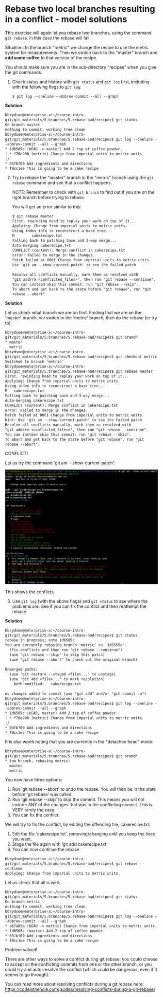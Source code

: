 # Rebase two local branches resulting in a conflict - model solutions  

This exercise will again let you rebase two branches, using the command `git rebase`. In this case the rebase will fail. 

Situation: In the branch "metric" we change the recipe to use the metric system for measurements. Then we switch back to the "master" branch and **add some coffee** to that version of the recipe.

You should make sure you are in the sub-directory "recipes" when you give the git commands. 

1. Check status and history with `git status` and `git log` first, including with the following flags to `git log`: 

   ```
   $ git log --oneline --abbrev-commit --all --graph
   ```

**Solution**

```shell
bbrydsoe@enterprise-a:~/course-intro-git/git_materials/5.branches/5.rebase-bad/recipes$ git status
On branch master
nothing to commit, working tree clean
bbrydsoe@enterprise-a:~/course-intro-git/git_materials/5.branches/5.rebase-bad/recipes$ git log --oneline --abbrev-commit --all --graph
* 1d6565c (HEAD -> master) Add 2 tsp of coffee powder.
| * f76e998 (metric) Change from imperial units to metric units.
|/  
* 03fbf09 Add ingredients and directions
* f9cc1ee This is going to be a cake recipe
``` 

2. Try to rebase the "master" branch to the "metric" branch using the `git rebase` command and see that a conflict happens. 

   NOTE: Remember to check with `git branch` to find out if you are on the right branch before trying to rebase. 

   You will get an error similar to this: 

   ```
   $ git rebase master
   First, rewinding head to replay your work on top of it...
   Applying: Change from imperial units to metric units.
   Using index info to reconstruct a base tree...
   M    	cakerecipe.txt
   Falling back to patching base and 3-way merge...
   Auto-merging cakerecipe.txt
   CONFLICT (content): Merge conflict in cakerecipe.txt
   error: Failed to merge in the changes.
   Patch failed at 0001 Change from imperial units to metric units.
   Use 'git am --show-current-patch' to see the failed patch

   Resolve all conflicts manually, mark them as resolved with
   "git add/rm <conflicted_files>", then run "git rebase --continue".
   You can instead skip this commit: run "git rebase --skip".
   To abort and get back to the state before "git rebase", run "git rebase --abort".
   ```

**Solution** 

Let us check what branch we are on first. Finding that we are on the 'master' branch, we switch to the 'metric' branch, then do the rebase (or try to): 

```shell
bbrydsoe@enterprise-a:~/course-intro-git/git_materials/5.branches/5.rebase-bad/recipes$ git branch
* master
  metric
bbrydsoe@enterprise-a:~/course-intro-git/git_materials/5.branches/5.rebase-bad/recipes$ git checkout metric
Switched to branch 'metric'
bbrydsoe@enterprise-a:~/course-intro-git/git_materials/5.branches/5.rebase-bad/recipes$ git rebase master
First, rewinding head to replay your work on top of it...
Applying: Change from imperial units to metric units.
Using index info to reconstruct a base tree...
M	cakerecipe.txt
Falling back to patching base and 3-way merge...
Auto-merging cakerecipe.txt
CONFLICT (content): Merge conflict in cakerecipe.txt
error: Failed to merge in the changes.
Patch failed at 0001 Change from imperial units to metric units.
hint: Use 'git am --show-current-patch' to see the failed patch
Resolve all conflicts manually, mark them as resolved with
"git add/rm <conflicted_files>", then run "git rebase --continue".
You can instead skip this commit: run "git rebase --skip".
To abort and get back to the state before "git rebase", run "git rebase --abort".
```

CONFLICT!

Let us try the command 'git am --show-current-patch': 

![](https://github.com/hpc2n/course-intro-git/blob/main/exercises-solutions/5.branches/5.rebase-bad/git-rebase-fail.png)

This shows the conflicts. 

3. Use `git log` (with the above flags) and `git status` to see where the problems are. See if you can fix the conflict and then reattempt the rebase.

**Solution**

```shell
bbrydsoe@enterprise-a:~/course-intro-git/git_materials/5.branches/5.rebase-bad/recipes$ git status
rebase in progress; onto 1d6565c
You are currently rebasing branch 'metric' on '1d6565c'.
  (fix conflicts and then run "git rebase --continue")
  (use "git rebase --skip" to skip this patch)
  (use "git rebase --abort" to check out the original branch)

Unmerged paths:
  (use "git restore --staged <file>..." to unstage)
  (use "git add <file>..." to mark resolution)
	both modified:   cakerecipe.txt

no changes added to commit (use "git add" and/or "git commit -a")
bbrydsoe@enterprise-a:~/course-intro-git/git_materials/5.branches/5.rebase-bad/recipes$ git log --oneline --abbrev-commit --all --graph
* 1d6565c (HEAD, master) Add 2 tsp of coffee powder.
| * f76e998 (metric) Change from imperial units to metric units.
|/  
* 03fbf09 Add ingredients and directions
* f9cc1ee This is going to be a cake recipe
```

It is also worth noting that you are currently in the "detached head" mode: 

```shell
bbrydsoe@enterprise-a:~/course-intro-git/git_materials/5.branches/5.rebase-bad/recipes$ git branch
* (no branch, rebasing metric)
  master
  metric
```

You now have three options: 

1) Run 'git rebase --abort' to undo the rebase. You will then be in the state before 'git rebase' was called.
2) Run 'git rebase --skip' to skip the commit. This means you will not include ANY of the changes that was in the conflicting commit. This is VERY rarely the case. 
3) You can fix the conflict.

We will try to fix the conflict, by editing the offending file, cakerecipe.txt: 

1) Edit the file 'cakerecipe.txt', removing/changing until you keep the lines you want. 
2) Stage the file again with 'git add cakerecipe.txt'
3) You can now continue the rebase 

```shell
bbrydsoe@enterprise-a:~/course-intro-git/git_materials/5.branches/5.rebase-bad/recipes$ git rebase --continue
Applying: Change from imperial units to metric units.
``` 

Let us check that all is well: 

```shell
bbrydsoe@enterprise-a:~/course-intro-git/git_materials/5.branches/5.rebase-bad/recipes$ git status
On branch metric
nothing to commit, working tree clean
bbrydsoe@enterprise-a:~/course-intro-git/git_materials/5.branches/5.rebase-bad/recipes$ git log --oneline --abbrev-commit --all --graph
* a67a03a (HEAD -> metric) Change from imperial units to metric units.
* 1d6565c (master) Add 2 tsp of coffee powder.
* 03fbf09 Add ingredients and directions
* f9cc1ee This is going to be a cake recipe
```

Problem solved! 

There are other ways to solve a conflict during git rebase; you could choose to accept all the conflicting commits from one or the other branch, or you could try and auto-resolve the conflict (which could be dangerous, even if it seems to go through). 

You can read more about resolving conflicts during a git rebase here: https://codeinthehole.com/guides/resolving-conflicts-during-a-git-rebase/ 


